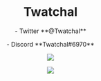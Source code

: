 <h1 align="center">Twatchal</h1>

<p align="center">- Twitter **@Twatchal** </p>

<p align="center">- Discord **Twatchal#6970** </p>

<p align="center"><img align="center" src="https://github-readme-stats.vercel.app/api/top-langs/?username=Twatchal&dlayout=compact&theme=dark"></p>
                         
<p align="center"><img align="center" src="https://github-readme-stats.vercel.app/api?username=Twatchal&show_icons=true&theme=dark"></p>
